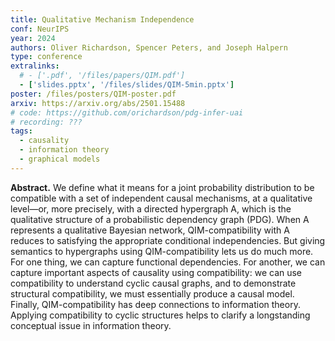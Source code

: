 ```yaml
---
title: Qualitative Mechanism Independence
conf: NeurIPS
year: 2024
authors: Oliver Richardson, Spencer Peters, and Joseph Halpern
type: conference
extralinks:
  # - ['.pdf', '/files/papers/QIM.pdf']
  - ['slides.pptx', '/files/slides/QIM-5min.pptx']
poster: /files/posters/QIM-poster.pdf
arxiv: https://arxiv.org/abs/2501.15488
# code: https://github.com/orichardson/pdg-infer-uai
# recording: ???
tags: 
  - causality
  - information theory
  - graphical models
---
```


**Abstract.**
We define what it means for a joint probability distribution to be compatible with a set of independent causal mechanisms, at a qualitative level—or, more precisely, with a directed hypergraph A, which is the qualitative structure of a probabilistic dependency graph (PDG). When A represents a qualitative Bayesian network, QIM-compatibility with A reduces to satisfying the appropriate conditional independencies. But giving semantics to hypergraphs using QIM-compatibility lets us do much more. For one thing, we can capture functional dependencies. For another, we can capture important aspects of causality using compatibility: we can use compatibility to understand cyclic causal graphs, and to demonstrate structural compatibility, we must essentially produce a causal model. Finally, QIM-compatibility has deep connections to information theory. Applying compatibility to cyclic structures helps to clarify a longstanding conceptual issue in information theory.